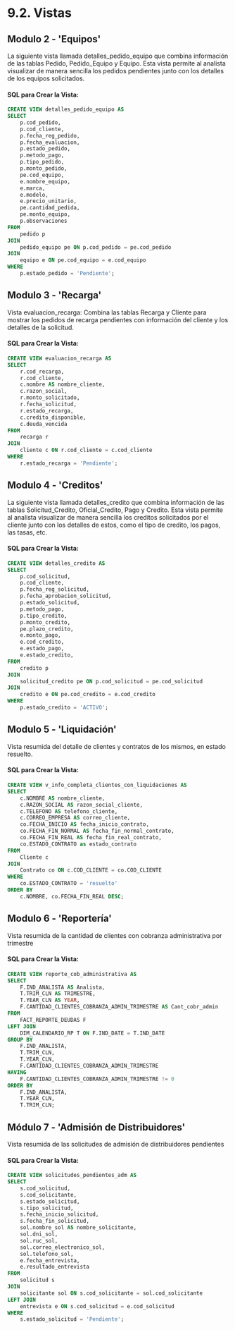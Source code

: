 # 9.2. Vistas

## Modulo 2 - 'Equipos'

 La siguiente vista llamada detalles_pedido_equipo que combina información de las tablas Pedido, Pedido_Equipo y Equipo. Esta vista permite al analista visualizar de manera sencilla los pedidos pendientes junto con los detalles de los equipos solicitados.

#### SQL para Crear la Vista:

```sql
CREATE VIEW detalles_pedido_equipo AS
SELECT 
    p.cod_pedido,
    p.cod_cliente,
    p.fecha_reg_pedido,
    p.fecha_evaluacion,
    p.estado_pedido,
    p.metodo_pago,
    p.tipo_pedido,
    p.monto_pedido,
    pe.cod_equipo,
    e.nombre_equipo,
    e.marca,
    e.modelo,
    e.precio_unitario,
    pe.cantidad_pedida,
    pe.monto_equipo,
    p.observaciones
FROM 
    pedido p
JOIN 
    pedido_equipo pe ON p.cod_pedido = pe.cod_pedido
JOIN 
    equipo e ON pe.cod_equipo = e.cod_equipo
WHERE 
    p.estado_pedido = 'Pendiente';  
 ```

## Modulo 3 - 'Recarga'

Vista evaluacion_recarga: Combina las tablas Recarga y Cliente para mostrar los pedidos de recarga pendientes con información del cliente y los detalles de la solicitud.

#### SQL para Crear la Vista:

```sql
CREATE VIEW evaluacion_recarga AS
SELECT 
    r.cod_recarga,
    r.cod_cliente,
    c.nombre AS nombre_cliente,
    c.razon_social,
    r.monto_solicitado,
    r.fecha_solicitud,
    r.estado_recarga,
    c.credito_disponible,
    c.deuda_vencida
FROM 
    recarga r
JOIN 
    cliente c ON r.cod_cliente = c.cod_cliente
WHERE 
    r.estado_recarga = 'Pendiente'; 
 ```
## Modulo 4 - 'Creditos'

 La siguiente vista llamada detalles_credito que combina información de las tablas Solicitud_Credito, Oficial_Credito, Pago y Credito. Esta vista permite al analista visualizar de manera sencilla los creditos solicitados por el cliente junto con los detalles de estos, como el tipo de credito, los pagos, las tasas, etc.

#### SQL para Crear la Vista:

```sql
CREATE VIEW detalles_credito AS
SELECT 
    p.cod_solicitud,
    p.cod_cliente,
    p.fecha_reg_solicitud,
    p.fecha_aprobacion_solicitud,
    p.estado_solicitud,
    p.metodo_pago,
    p.tipo_credito,
    p.monto_credito,
    pe.plazo_credito,
    e.monto_pago,
    e.cod_credito,
    e.estado_pago,
    e.estado_credito,
FROM 
    credito p
JOIN 
    solicitud_credito pe ON p.cod_solicitud = pe.cod_solicitud
JOIN 
    credito e ON pe.cod_credito = e.cod_credito
WHERE 
    p.estado_credito = 'ACTIVO';  
 ```

## Modulo 5 - 'Liquidación'

Vista resumida del detalle de clientes y contratos de los mismos, en estado resuelto.

#### SQL para Crear la Vista:

```sql
CREATE VIEW v_info_completa_clientes_con_liquidaciones AS
SELECT 
    c.NOMBRE AS nombre_cliente,
    c.RAZON_SOCIAL AS razon_social_cliente,
    c.TELEFONO AS telefono_cliente,
    c.CORREO_EMPRESA AS correo_cliente,
    co.FECHA_INICIO AS fecha_inicio_contrato,
    co.FECHA_FIN_NORMAL AS fecha_fin_normal_contrato,
    co.FECHA_FIN_REAL AS fecha_fin_real_contrato,
    co.ESTADO_CONTRATO as estado_contrato
FROM 
    Cliente c
JOIN 
    Contrato co ON c.COD_CLIENTE = co.COD_CLIENTE
WHERE
	co.ESTADO_CONTRATO = 'resuelto'
ORDER BY 
    c.NOMBRE, co.FECHA_FIN_REAL DESC;
```

## Modulo 6 - 'Reportería'

Vista resumida de la cantidad de clientes con cobranza administrativa por trimestre

#### SQL para Crear la Vista:

```sql
CREATE VIEW reporte_cob_administrativa AS
SELECT 
    F.IND_ANALISTA AS Analista, 
    T.TRIM_CLN AS TRIMESTRE, 
    T.YEAR_CLN AS YEAR, 
    F.CANTIDAD_CLIENTES_COBRANZA_ADMIN_TRIMESTRE AS Cant_cobr_admin
FROM 
    FACT_REPORTE_DEUDAS F
LEFT JOIN 
    DIM_CALENDARIO_RP T ON F.IND_DATE = T.IND_DATE
GROUP BY 
    F.IND_ANALISTA, 
    T.TRIM_CLN, 
    T.YEAR_CLN, 
    F.CANTIDAD_CLIENTES_COBRANZA_ADMIN_TRIMESTRE
HAVING 
    F.CANTIDAD_CLIENTES_COBRANZA_ADMIN_TRIMESTRE != 0
ORDER BY 
    F.IND_ANALISTA, 
    T.YEAR_CLN, 
    T.TRIM_CLN;
 ```


## Módulo 7 - 'Admisión de Distribuidores'

Vista resumida de las solicitudes de admisión de distribuidores pendientes

#### SQL para Crear la Vista:

```sql
CREATE VIEW solicitudes_pendientes_adm AS
SELECT 
    s.cod_solicitud,
    s.cod_solicitante,
    s.estado_solicitud,
    s.tipo_solicitud,
    s.fecha_inicio_solicitud,
    s.fecha_fin_solicitud,
    sol.nombre_sol AS nombre_solicitante,
    sol.dni_sol,
    sol.ruc_sol,
    sol.correo_electronico_sol,
    sol.telefono_sol,
    e.fecha_entrevista,
    e.resultado_entrevista
FROM 
    solicitud s
JOIN 
    solicitante sol ON s.cod_solicitante = sol.cod_solicitante
LEFT JOIN 
    entrevista e ON s.cod_solicitud = e.cod_solicitud
WHERE 
    s.estado_solicitud = 'Pendiente';
```

